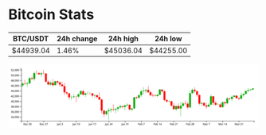 # Bitcoin Stats

BTC/USDT|24h change|24h high|24h low|
|---|---|---|---|
|$44939.04|1.46%|$45036.04|$44255.00|

<img src="./chart.svg">
